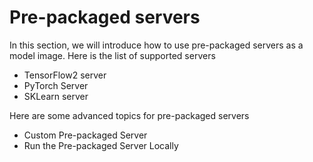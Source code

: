 # Pre-packaged servers

In this section, we will introduce how to use pre-packaged servers as a model image. Here is the list of supported servers

* TensorFlow2 server
* PyTorch Server
* SKLearn server

Here are some advanced topics for pre-packaged servers

* Custom Pre-packaged Server
* Run the Pre-packaged Server Locally
